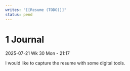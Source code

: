 ```yaml
---
writes: "[[Resume (TODO)]]"
status: pend
---
```


# 1 Journal

2025-07-21 Wk 30 Mon - 21:17

I would like to capture the resume with some digital tools. 

